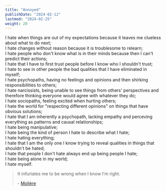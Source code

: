 ```yaml
---
title: "Annoyed"
publishDate: "2024-02-12"
lastmod: "2024-02-25"
weight: 20
---
```


I hate when things are out of my expectations because it leaves me clueless about what to do next;<br/>
I hate changes without reason because it is troublesome to relearn;<br/>
I hate people who don't know what is in their minds because then I can't predict their actions;<br/>
I hate that I have to first trust people before I know who I shouldn't trust;<br/>
I hate to see in other people the bad qualities that I have eliminated in myself;<br/>
I hate psychopaths, having no feelings and opinions and then shirking responsibilities to others;<br/>
I hate narcissists, being unable to see things from others' perspectives and therefore thinking everyone would agree with whatever they do;<br/>
I hate sociopaths, feeling excited when hurting others;<br/>
I hate the world for "respecting different opinions" on things that have obvious solutions;<br/>
I hate that I am inherently a psychopath, lacking empathy and perceving everything as patterns and causal relationships;<br/>
I hate being manipulative;<br/>
I hate being the kind of person I hate to describe what I hate;<br/>
I hate hating everything;<br/>
I hate that I am the only one I know trying to reveal qualities in things that shouldn't be hated;<br/>
I hate that people I don't hate always end up being people I hate;<br/>
I hate being alone in my world;<br/>
I hate myself.<br/>

> It infuriates me to be wrong when I know I'm right.
>
> \- [Molière](https://www.goodreads.com/quotes/81668-it-infuriates-me-to-be-wrong-when-i-know-i-m)
